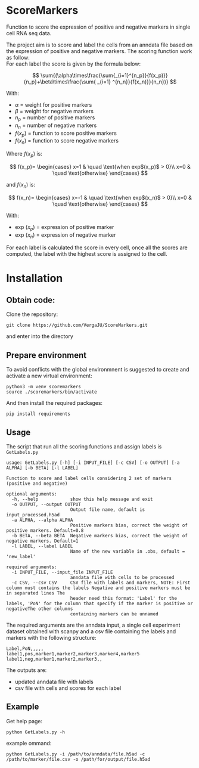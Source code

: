 # ScoreMarkers

Function to score the expression of positive and negative markers in single cell RNA seq data.

The project aim is to score and label the cells from an anndata file based on the expression of positive and negative markers. The scoring function work as follow:<br/>
For each label the score is given by the formula below:<br/>

$$
\sum{(\alpha\times\frac{\sum{_{i=1}^{n_p}}{f(x_p)}}{n_p}+\beta\times\frac{\sum{ _{i=1} ^{n_n}}{f(x_n)}}{n_n})}
$$

With:
- $\alpha$ = weight for positive markers
- $\beta$ = weight for negative markers
- $n_p$ = number of positive markers
- $n_n$ = number of negative markers
- $f(x_p)$ = function to score positive markers
- $f(x_n)$ = function to score negative markers


Where $f(x_p)$ is:

$$
f(x_p)=
\begin{cases}
x=1 & \quad \text{when exp$(x_p)$ > 0}\\ 
x=0 & \quad \text{otherwise}
\end{cases}
$$

and $f(x_n)$ is:

$$
f(x_n)=
\begin{cases}
x=-1 & \quad \text{when exp$(x_n)$ > 0}\\ 
x=0 & \quad \text{otherwise}
\end{cases}
$$

With:
- exp $(x_p)$ = expression of positive marker
- exp $(x_n)$ = expression of negative marker

For each label is calculated the score in every cell, once all the scores are computed, the label with the highest score is assigned to the cell.

# Installation

## Obtain code:

Clone the repository:
```
git clone https://github.com/VergaJU/ScoreMarkers.git
```
and enter into the directory

## Prepare environment

To avoid conflicts with the global environmnent is suggested to create and activate a new virtual environment:
```
python3 -m venv scoremarkers
source ./scoremarkers/bin/activate
```

And then install the required packages:

```
pip install requirements
```

## Usage

The script that run all the scoring functions and assign labels is `GetLabels.py`
```
usage: GetLabels.py [-h] [-i INPUT_FILE] [-c CSV] [-o OUTPUT] [-a ALPHA] [-b BETA] [-l LABEL]

Function to score and label cells considering 2 set of markers (positive and negative)

optional arguments:
  -h, --help            show this help message and exit
  -o OUTPUT, --output OUTPUT
                        Output file name, default is input_processed.h5ad
  -a ALPHA, --alpha ALPHA
                        Positive markers bias, correct the weight of positive markers. Default=0.8
  -b BETA, --beta BETA  Negative markers bias, correct the weight of negative markers. Default=1
  -l LABEL, --label LABEL
                        Name of the new variable in .obs, default = 'new_label'

required arguments:
  -i INPUT_FILE, --input_file INPUT_FILE
                        anndata file with cells to be processed
  -c CSV, --csv CSV     CSV file with labels and markers, NOTE: First column must contains the labels Negative and positive markers must be in separated lines The
                        header need this format: 'Label' for the labels, 'PoN' for the column that specify if the marker is positive or negativeThe other columns
                        containing markers can be unnamed

```

The required arguments are the anndata input, a single cell experiment dataset obtained with scanpy and a csv file containing the labels and markers with the following structure:
```
Label,PoN,,,,,
label1,pos,marker1,marker2,marker3,marker4,marker5
label1,neg,marker1,marker2,marker3,,
```

The outputs are:
- updated anndata file with labels
- csv file with cells and scores for each label

## Example

Get help page:
```
python GetLabels.py -h
```

example ommand:
```
python GetLabels.py -i /path/to/anndata/file.h5ad -c /path/to/marker/file.csv -o /path/for/output/file.h5ad
```